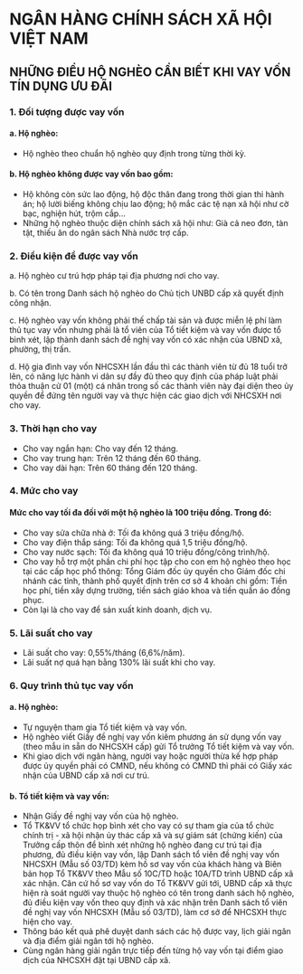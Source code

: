 # NGÂN HÀNG CHÍNH SÁCH XÃ HỘI VIỆT NAM

## NHỮNG ĐIỀU HỘ NGHÈO CẦN BIẾT KHI VAY VỐN TÍN DỤNG ƯU ĐÃI


### 1. Đối tượng được vay vốn

#### a. Hộ nghèo:

- Hộ nghèo theo chuẩn hộ nghèo quy định trong từng thời kỳ.

#### b. Hộ nghèo không được vay vốn bao gồm:

- Hộ không còn sức lao động, hộ độc thân đang trong thời gian thi hành án; hộ lười biếng không chịu lao động; hộ mắc các tệ nạn xã hội như cờ bạc, nghiện hút, trộm cắp...
- Những hộ nghèo thuộc diện chính sách xã hội như: Già cả neo đơn, tàn tật, thiếu ăn do ngân sách Nhà nước trợ cấp.


### 2. Điều kiện để được vay vốn

a. Hộ nghèo cư trú hợp pháp tại địa phương nơi cho vay.

b. Có tên trong Danh sách hộ nghèo do Chủ tịch UNBD cấp xã quyết định công nhận.

c. Hộ nghèo vay vốn không phải thế chấp tài sản và được miễn lệ phí làm thủ tục vay vốn nhưng phải là tổ viên của Tổ tiết kiệm và vay vốn được tổ bình xét, lập thành danh sách đề nghị vay vốn có xác nhận của UBND xã, phường, thị trấn.

d. Hộ gia đình vay vốn NHCSXH lần đầu thì các thành viên từ đủ 18 tuổi trở lên, có năng lực hành vi dân sự đầy đủ theo quy định của pháp luật phải thỏa thuận cử 01 (một) cá nhân trong số các thành viên này đại diện theo ủy quyền để đứng tên người vay và thực hiện các giao dịch với NHCSXH nơi cho vay.


### 3. Thời hạn cho vay

- Cho vay ngắn hạn: Cho vay đến 12 tháng.
- Cho vay trung hạn: Trên 12 tháng đến 60 tháng.
- Cho vay dài hạn: Trên 60 tháng đến 120 tháng.


### 4. Mức cho vay

#### Mức cho vay tối đa đối với một hộ nghèo là 100 triệu đồng. Trong đó:

- Cho vay sửa chữa nhà ở: Tối đa không quá 3 triệu đồng/hộ.
- Cho vay điện thắp sáng: Tối đa không quá 1,5 triệu đồng/hộ.
- Cho vay nước sạch: Tối đa không quá 10 triệu đồng/công trình/hộ.
- Cho vay hỗ trợ một phần chi phí học tập cho con em hộ nghèo theo học tại các cấp học phổ thông: Tổng Giám đốc ủy quyền cho Giám đốc chi nhánh các tỉnh, thành phố quyết định trên cơ sở 4 khoản chi gồm: Tiền học phí, tiền xây dựng trường, tiền sách giáo khoa và tiền quần áo đồng phục.
- Còn lại là cho vay để sản xuất kinh doanh, dịch vụ.


### 5. Lãi suất cho vay

- Lãi suất cho vay: 0,55%/tháng (6,6%/năm).
- Lãi suất nợ quá hạn bằng 130% lãi suất khi cho vay.


### 6. Quy trình thủ tục vay vốn

#### a. Hộ nghèo:

- Tự nguyện tham gia Tổ tiết kiệm và vay vốn.
- Hộ nghèo viết Giấy đề nghị vay vốn kiêm phương án sử dụng vốn vay (theo mẫu in sẵn do NHCSXH cấp) gửi Tổ trưởng Tổ tiết kiệm và vay vốn.
- Khi giao dịch với ngân hàng, người vay hoặc người thừa kế hợp pháp được ủy quyền phải có CMND, nếu không có CMND thì phải có Giấy xác nhận của UBND cấp xã nơi cư trú.

#### b. Tổ tiết kiệm và vay vốn:

- Nhận Giấy đề nghị vay vốn của hộ nghèo.
- Tổ TK&VV tổ chức họp bình xét cho vay có sự tham gia của tổ chức chính trị - xã hội nhận ủy thác cấp xã và sự giám sát (chứng kiến) của Trưởng cấp thôn để bình xét những hộ nghèo đang cư trú tại địa phương, đủ điều kiện vay vốn, lập Danh sách tổ viên đề nghị vay vốn NHCSXH (Mẫu số 03/TD) kèm hồ sơ vay vốn của khách hàng và Biên bản họp Tổ TK&VV theo Mẫu số 10C/TD hoặc 10A/TD trình UBND cấp xã xác nhận. Căn cứ hồ sơ vay vốn do Tổ TK&VV gửi tới, UBND cấp xã thực hiện rà soát người vay thuộc hộ nghèo có tên trong danh sách hộ nghèo, đủ điều kiện vay vốn theo quy định và xác nhận trên Danh sách tổ viên đề nghị vay vốn NHCSXH (Mẫu số 03/TD), làm cơ sở để NHCSXH thực hiện cho vay.
- Thông báo kết quả phê duyệt danh sách các hộ được vay, lịch giải ngân và địa điểm giải ngân tới hộ nghèo.
- Cùng ngân hàng giải ngân trực tiếp đến từng hộ vay vốn tại điểm giao dịch của NHCSXH đặt tại UBND cấp xã.
